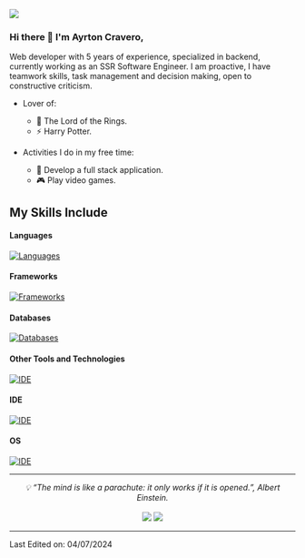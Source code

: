 ![](https://komarev.com/ghpvc/?username=ayrtoncravero)

### Hi there 👋 I'm Ayrton Cravero,

Web developer with 5 years of experience, specialized in backend, currently working as an SSR Software Engineer. I am proactive, I have teamwork skills, task management and decision making, open to constructive criticism.

- Lover of:
  - 💍 The Lord of the Rings.
  - ⚡ Harry Potter.

    
- Activities I do in my free time:
  - 🐛 Develop a full stack application.
  - 🎮 Play video games.

## My Skills Include
<h4> Languages </h4>

[![Languages](https://skillicons.dev/icons?i=js,ts,nodejs,php,html,css,vuejs)](https://skillicons.dev)


<h4> Frameworks </h4>

[![Frameworks](https://skillicons.dev/icons?i=expressjs,laravel,nestjs,vuetify)](https://skillicons.dev)


<h4> Databases </h4>

[![Databases](https://skillicons.dev/icons?i=mysql,mongo,postgresql,dynamodb,redis)](https://skillicons.dev)


<h4> Other Tools and Technologies </h4>

[![IDE](https://skillicons.dev/icons?i=docker,nginx,postman,notion,sequelize,npm,aws,jest,gitlab,github,githubactions,git,bash)](https://skillicons.dev)

<h4> IDE </h4>


[![IDE](https://skillicons.dev/icons?i=vscode,webstorm)](https://skillicons.dev)


<h4> OS </h4>

[![IDE](https://skillicons.dev/icons?i=linux,apple,windows)](https://skillicons.dev)

<hr>
<p align="center">
   <i>💡 “The mind is like a parachute: it only works if it is opened.”, Albert Einstein.</i>
   <br>
<br>	
<a target="_blank" href="https://www.linkedin.com/in/ayrtoncravero/"><img src="https://img.shields.io/badge/-LinkedIn-0077B5?style=for-the-badge&logo=Linkedin&logoColor=white"></img></a>
<a target="_blank" href="mailto:ayrtoncravero26@gmail.com"><img src="https://img.shields.io/badge/-Gmail-D14836?style=for-the-badge&logo=Gmail&logoColor=white"></img></a>
<br>
</p>

------

Last Edited on: 04/07/2024
